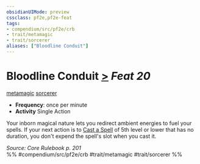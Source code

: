 ```yaml
---
obsidianUIMode: preview
cssclass: pf2e,pf2e-feat
tags:
- compendium/src/pf2e/crb
- trait/metamagic
- trait/sorcerer
aliases: ["Bloodline Conduit"]
---
```

# Bloodline Conduit  [>](../../rules/core-rulebook/chapter-9-playing-the-game.md#Actions "Single Action") *Feat 20*  
[metamagic](../../rules/traits/metamagic.md)  [sorcerer](../../rules/traits/sorcerer.md)  

- **Frequency**: once per minute
- **Activity** Single Action

Your inborn magical nature lets you redirect ambient energies to fuel your spells. If your next action is to [Cast a Spell](../../rules/actions/cast-a-spell.md) of 5th level or lower that has no duration, you don't expend the spell's slot when you cast it.

*Source: Core Rulebook p. 201*  
%% #compendium/src/pf2e/crb #trait/metamagic #trait/sorcerer %%
